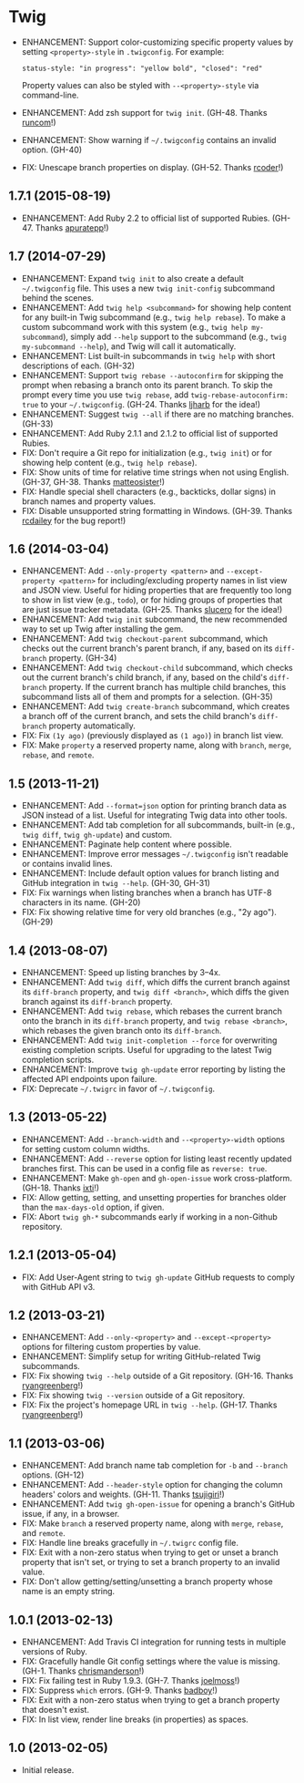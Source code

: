 Twig
====

* ENHANCEMENT: Support color-customizing specific property values by setting
  `<property>-style` in `.twigconfig`. For example:

      status-style: "in progress": "yellow bold", "closed": "red"

  Property values can also be styled with `--<property>-style` via command-line.
* ENHANCEMENT: Add zsh support for `twig init`. (GH-48. Thanks
  [runcom](https://github.com/runcom)!)
* ENHANCEMENT: Show warning if `~/.twigconfig` contains an invalid option.
  (GH-40)
* FIX: Unescape branch properties on display. (GH-52. Thanks [rcoder](https://github.com/rcoder)!)

1.7.1 (2015-08-19)
------------------
* ENHANCEMENT: Add Ruby 2.2 to official list of supported Rubies. (GH-47. Thanks
  [apuratepp](https://github.com/apuratepp)!)

1.7 (2014-07-29)
----------------
* ENHANCEMENT: Expand `twig init` to also create a default `~/.twigconfig` file.
  This uses a new `twig init-config` subcommand behind the scenes.
* ENHANCEMENT: Add `twig help <subcommand>` for showing help content for any
  built-in Twig subcommand (e.g., `twig help rebase`). To make a custom
  subcommand work with this system (e.g., `twig help my-subcommand`), simply add
  `--help` support to the subcommand (e.g., `twig my-subcommand --help`), and
  Twig will call it automatically.
* ENHANCEMENT: List built-in subcommands in `twig help` with short descriptions
  of each. (GH-32)
* ENHANCEMENT: Support `twig rebase --autoconfirm` for skipping the prompt when
  rebasing a branch onto its parent branch. To skip the prompt every time you
  use `twig rebase`, add `twig-rebase-autoconfirm: true` to your
  `~/.twigconfig`. (GH-24. Thanks [ljharb](https://github.com/ljharb) for the
  idea!)
* ENHANCEMENT: Suggest `twig --all` if there are no matching branches. (GH-33)
* ENHANCEMENT: Add Ruby 2.1.1 and 2.1.2 to official list of supported Rubies.
* FIX: Don't require a Git repo for initialization (e.g., `twig init`) or for
  showing help content (e.g., `twig help rebase`).
* FIX: Show units of time for relative time strings when not using English.
  (GH-37, GH-38. Thanks [matteosister](https://github.com/matteosister)!)
* FIX: Handle special shell characters (e.g., backticks, dollar signs) in branch
  names and property values.
* FIX: Disable unsupported string formatting in Windows. (GH-39. Thanks
  [rcdailey](https://github.com/rcdailey) for the bug report!)

1.6 (2014-03-04)
----------------
* ENHANCEMENT: Add `--only-property <pattern>` and `--except-property <pattern>`
  for including/excluding property names in list view and JSON view. Useful for
  hiding properties that are frequently too long to show in list view (e.g.,
  `todo`), or for hiding groups of properties that are just issue tracker
  metadata. (GH-25. Thanks [slucero](https://github.com/slucero) for the idea!)
* ENHANCEMENT: Add `twig init` subcommand, the new recommended way to set up
  Twig after installing the gem.
* ENHANCEMENT: Add `twig checkout-parent` subcommand, which checks out the
  current branch's parent branch, if any, based on its `diff-branch` property.
  (GH-34)
* ENHANCEMENT: Add `twig checkout-child` subcommand, which checks out the
  current branch's child branch, if any, based on the child's `diff-branch`
  property. If the current branch has multiple child branches, this subcommand
  lists all of them and prompts for a selection. (GH-35)
* ENHANCEMENT: Add `twig create-branch` subcommand, which creates a branch off
  of the current branch, and sets the child branch's `diff-branch` property
  automatically.
* FIX: Fix `(1y ago)` (previously displayed as `(1 ago)`) in branch list view.
* FIX: Make `property` a reserved property name, along with `branch`, `merge`,
  `rebase`, and `remote`.

1.5 (2013-11-21)
----------------
* ENHANCEMENT: Add `--format=json` option for printing branch data as JSON
  instead of a list. Useful for integrating Twig data into other tools.
* ENHANCEMENT: Add tab completion for all subcommands, built-in (e.g., `twig
  diff`, `twig gh-update`) and custom.
* ENHANCEMENT: Paginate help content where possible.
* ENHANCEMENT: Improve error messages `~/.twigconfig` isn't readable or contains
  invalid lines.
* ENHANCEMENT: Include default option values for branch listing and GitHub
  integration in `twig --help`. (GH-30, GH-31)
* FIX: Fix warnings when listing branches when a branch has UTF-8 characters in
  its name. (GH-20)
* FIX: Fix showing relative time for very old branches (e.g., "2y ago"). (GH-29)

1.4 (2013-08-07)
----------------
* ENHANCEMENT: Speed up listing branches by 3–4x.
* ENHANCEMENT: Add `twig diff`, which diffs the current branch against its
  `diff-branch` property, and `twig diff <branch>`, which diffs the given branch
  against its `diff-branch` property.
* ENHANCEMENT: Add `twig rebase`, which rebases the current branch onto the
  branch in its `diff-branch` property, and `twig rebase <branch>`, which
  rebases the given branch onto its `diff-branch`.
* ENHANCEMENT: Add `twig init-completion --force` for overwriting existing
  completion scripts. Useful for upgrading to the latest Twig completion
  scripts.
* ENHANCEMENT: Improve `twig gh-update` error reporting by listing the affected
  API endpoints upon failure.
* FIX: Deprecate `~/.twigrc` in favor of `~/.twigconfig`.

1.3 (2013-05-22)
----------------
* ENHANCEMENT: Add `--branch-width` and `--<property>-width` options for setting
  custom column widths.
* ENHANCEMENT: Add `--reverse` option for listing least recently updated
  branches first. This can be used in a config file as `reverse: true`.
* ENHANCEMENT: Make `gh-open` and `gh-open-issue` work cross-platform.
  (GH-18. Thanks [ixti](https://github.com/ixti)!)
* FIX: Allow getting, setting, and unsetting properties for branches older than
  the `max-days-old` option, if given.
* FIX: Abort `twig gh-*` subcommands early if working in a non-Github
  repository.

1.2.1 (2013-05-04)
------------------
* FIX: Add User-Agent string to `twig gh-update` GitHub requests to comply with
  GitHub API v3.

1.2 (2013-03-21)
----------------
* ENHANCEMENT: Add `--only-<property>` and `--except-<property>` options for
  filtering custom properties by value.
* ENHANCEMENT: Simplify setup for writing GitHub-related Twig subcommands.
* FIX: Fix showing `twig --help` outside of a Git repository. (GH-16. Thanks
  [ryangreenberg](https://github.com/ryangreenberg)!)
* FIX: Fix showing `twig --version` outside of a Git repository.
* FIX: Fix the project's homepage URL in `twig --help`. (GH-17. Thanks
  [ryangreenberg](https://github.com/ryangreenberg)!)

1.1 (2013-03-06)
----------------
* ENHANCEMENT: Add branch name tab completion for `-b` and `--branch` options.
  (GH-12)
* ENHANCEMENT: Add `--header-style` option for changing the column headers'
  colors and weights. (GH-11. Thanks [tsujigiri](https://github.com/tsujigiri)!)
* ENHANCEMENT: Add `twig gh-open-issue` for opening a branch's GitHub issue, if
  any, in a browser.
* FIX: Make `branch` a reserved property name, along with `merge`, `rebase`, and
  `remote`.
* FIX: Handle line breaks gracefully in `~/.twigrc` config file.
* FIX: Exit with a non-zero status when trying to get or unset a branch property
  that isn't set, or trying to set a branch property to an invalid value.
* FIX: Don't allow getting/setting/unsetting a branch property whose name is an
  empty string.

1.0.1 (2013-02-13)
------------------
* ENHANCEMENT: Add Travis CI integration for running tests in multiple versions
  of Ruby.
* FIX: Gracefully handle Git config settings where the value is missing.
  (GH-1. Thanks [chrismanderson](https://github.com/chrismanderson)!)
* FIX: Fix failing test in Ruby 1.9.3.
  (GH-7. Thanks [joelmoss](https://github.com/joelmoss)!)
* FIX: Suppress `which` errors.
  (GH-9. Thanks [badboy](https://github.com/badboy)!)
* FIX: Exit with a non-zero status when trying to get a branch property that
  doesn't exist.
* FIX: In list view, render line breaks (in properties) as spaces.

1.0 (2013-02-05)
----------------
* Initial release.
